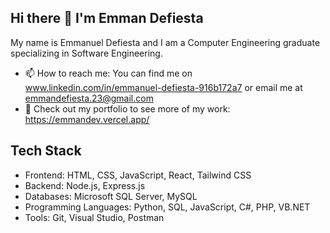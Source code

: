 ## Hi there 👋 I'm Emman Defiesta

My name is Emmanuel Defiesta and I am a Computer Engineering graduate specializing in Software Engineering. 

- 📫 How to reach me: You can find me on www.linkedin.com/in/emmanuel-defiesta-916b172a7 or email me at emmandefiesta.23@gmail.com
- 📄 Check out my portfolio to see more of my work: https://emmandev.vercel.app/

## Tech Stack
- Frontend: HTML, CSS, JavaScript, React, Tailwind CSS
- Backend: Node.js, Express.js
- Databases: Microsoft SQL Server, MySQL
- Programming Languages: Python, SQL, JavaScript, C#, PHP, VB.NET 
- Tools: Git, Visual Studio, Postman
<!--
**dfstmmn/dfstmmn** is a ✨ _special_ ✨ repository because its `README.md` (this file) appears on your GitHub profile.

Here are some ideas to get you started:

- 🔭 I’m currently working on ...
- 🌱 I’m currently learning ...
- 👯 I’m looking to collaborate on ...
- 🤔 I’m looking for help with ...
- 💬 Ask me about ...
- 📫 How to reach me: ...
- 😄 Pronouns: ...
- ⚡ Fun fact: ...
-->
